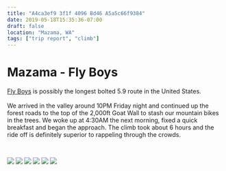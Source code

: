 ```yaml
---
title: "A4ca3ef9 3f1f 4096 Bd46 A5a5c66f9384"
date: 2019-05-18T15:35:36-07:00
draft: false
location: "Mazama, WA"
tags: ["trip report", "climb"]
---
```


# Mazama - Fly Boys
[Fly Boys](https://www.mountainproject.com/route/113665378/flyboys) is possibly the longest bolted 5.9
route in the United States.
<br>
<br>
We arrived in the valley around 10PM Friday night and continued up the
forest roads to the top of the 2,000ft Goat Wall to stash our mountain bikes in the trees.
We woke up at 4:30AM the next morning, fixed a quick breakfast and began the approach. 
The climb took about 6 hours and the ride off is definitely superior to rappeling through the crowds.

<br>

![](https://d17enza3bfujl8.cloudfront.net/L1010020.jpg)
![](https://d17enza3bfujl8.cloudfront.net/IMG_0255_01.jpg)
![](https://d17enza3bfujl8.cloudfront.net/IMG_0274.jpg)
![](https://d17enza3bfujl8.cloudfront.net/IMG_0282.jpg)
![](https://d17enza3bfujl8.cloudfront.net/IMG_0297.jpg)
![](https://d17enza3bfujl8.cloudfront.net/IMG_0300.jpg)
